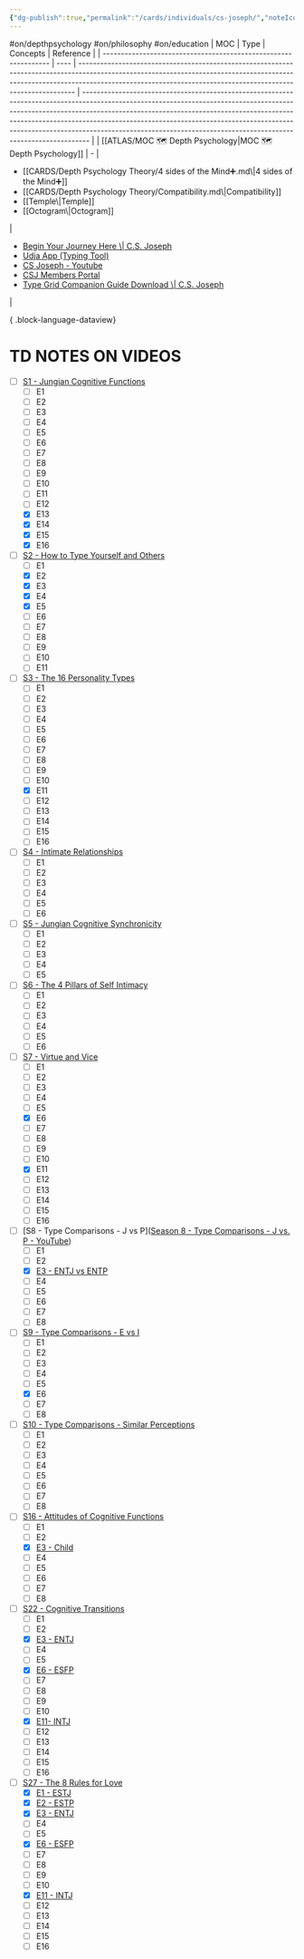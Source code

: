 ```yaml
---
{"dg-publish":true,"permalink":"/cards/individuals/cs-joseph/","noteIcon":"1","created":"2023-01-29T18:56:34.797+01:00","updated":"2023-06-02T18:34:45.837+02:00"}
---
```


#on/depthpsychology #on/philosophy #on/education 
| MOC                                                             | Type | Concepts                                                                                                                                                                                                                                  | Reference                                                                                                                                                                                                                                                                                                                                                                                                |
| --------------------------------------------------------------- | ---- | ----------------------------------------------------------------------------------------------------------------------------------------------------------------------------------------------------------------------------------------- | -------------------------------------------------------------------------------------------------------------------------------------------------------------------------------------------------------------------------------------------------------------------------------------------------------------------------------------------------------------------------------------------------------- |
| [[ATLAS/MOC 🗺️ Depth Psychology\|MOC 🗺️ Depth Psychology]] | \-   | <ul><li>[[CARDS/Depth Psychology Theory/4 sides of the Mind➕.md\\|4 sides of the Mind➕]]</li><li>[[CARDS/Depth Psychology Theory/Compatibility.md\\|Compatibility]]</li><li>[[Temple\\|Temple]]</li><li>[[Octogram\\|Octogram]]</li></ul> | <ul><li>[Begin Your Journey Here \\| C.S. Joseph](https://csjoseph.life/)</li><li>[Udja App (Typing Tool)](https://www.udja.app/#/)</li><li>[CS Joseph - Youtube](https://www.youtube.com/@CSJoseph)</li><li>[CSJ Members Portal](https://offers.csjoseph.life/portal)</li><li>[Type Grid Companion Guide Download \\| C.S. Joseph](https://csjoseph.life/type-grid-companion-guide-download/)</li></ul> |

{ .block-language-dataview}

# TD NOTES ON VIDEOS
- [ ] [S1 - Jungian Cognitive Functions](https://www.youtube.com/watch?v=kywOjcPgGl0&list=PLCPzIFw2QJDdx32WYP84vx_w2xbteYkr3&pp=iAQB) 
	- [ ] E1
	- [ ] E2
	- [ ] E3
	- [ ] E4
	- [ ] E5
	- [ ] E6
	- [ ] E7
	- [ ] E8
	- [ ] E9
	- [ ] E10 
	- [ ] E11 
	- [ ] E12 
	- [x] E13
	- [x] E14
	- [x] E15
	- [x] E16
- [ ] [S2 - How to Type Yourself and Others](https://www.youtube.com/watch?v=kQxzwJfdWDQ&list=PLCPzIFw2QJDdtiA1Uy7NAPtTbi50q6ce6&pp=iAQB) 
	- [ ] E1 
	- [x] E2
	- [x] E3
	- [x] E4
	- [x] E5
	- [ ] E6
	- [ ] E7
	- [ ] E8
	- [ ] E9
	- [ ] E10 
	- [ ] E11 
- [ ] [S3 - The 16 Personality Types](https://www.youtube.com/watch?v=rKEbXXbsb7k&list=PLCPzIFw2QJDdK0sYB-8ng8MTc2EmCDo9V) 
	- [ ] E1
	- [ ] E2
	- [ ] E3
	- [ ] E4
	- [ ] E5
	- [ ] E6
	- [ ] E7
	- [ ] E8
	- [ ] E9
	- [ ] E10 
	- [x] E11
	- [ ] E12 
	- [ ] E13
	- [ ] E14
	- [ ] E15
	- [ ] E16
- [ ] [S4 - Intimate Relationships](https://www.youtube.com/watch?v=E5jmNqmmXpM&list=PLCPzIFw2QJDeDrBLackkpYWEY5KUPVQYG) 
	- [ ] E1
	- [ ] E2
	- [ ] E3
	- [ ] E4
	- [ ] E5
	- [ ] E6
- [ ] [S5 - Jungian Cognitive Synchronicity](https://www.youtube.com/watch?v=gH9YaFADufo&list=PLCPzIFw2QJDd_s1yOZyq2yDzC_Geh3IHO&pp=iAQB) 
	- [ ] E1
	- [ ] E2
	- [ ] E3
	- [ ] E4
	- [ ] E5
- [ ] [S6 - The 4 Pillars of Self Intimacy](https://www.youtube.com/watch?v=KugjDAH0QyY&list=PLCPzIFw2QJDd-iKFSrhSkrYtRJMlpVUcZ&pp=iAQB)
	- [ ] E1
	- [ ] E2
	- [ ] E3
	- [ ] E4
	- [ ] E5
	- [ ] E6
- [ ] [S7 - Virtue and Vice](https://www.youtube.com/watch?v=wfPGr9Cxn84&list=PLCPzIFw2QJDeIVA5fnD-TLQt1iUUfrPyw&pp=iAQB)
	- [ ] E1
	- [ ] E2
	- [ ] E3
	- [ ] E4
	- [ ] E5
	- [x] E6
	- [ ] E7
	- [ ] E8
	- [ ] E9
	- [ ] E10 
	- [x] E11
	- [ ] E12 
	- [ ] E13
	- [ ] E14
	- [ ] E15
	- [ ] E16
- [ ] [S8 - Type Comparisons - J vs P]([Season 8 - Type Comparisons - J vs. P - YouTube](https://www.youtube.com/playlist?list=PLCPzIFw2QJDdTu9FbVZNvSFXSlMbRrwvX))
	- [ ] E1
	- [ ] E2
	- [x] [E3 - ENTJ vs ENTP](https://www.youtube.com/watch?v=SEHD_hUjRb0&list=PLCPzIFw2QJDdTu9FbVZNvSFXSlMbRrwvX&index=3&pp=iAQB)
	- [ ] E4
	- [ ] E5
	- [ ] E6
	- [ ] E7
	- [ ] E8
- [ ] [S9 - Type Comparisons - E vs I](https://www.youtube.com/watch?v=1NBvt25_GbE&list=PLCPzIFw2QJDf7WMJalRWZTmbY-e-RTShL&pp=iAQB)
	- [ ] E1
	- [ ] E2
	- [ ] E3
	- [ ] E4
	- [ ] E5
	- [x] E6
	- [ ] E7
	- [ ] E8
- [ ] [S10 - Type Comparisons - Similar Perceptions](https://www.youtube.com/watch?v=RN_ZojNgAmw&list=PLCPzIFw2QJDd9oBRWm9uLbY1IkE3x1CZv&pp=iAQB)
	- [ ] E1
	- [ ] E2
	- [ ] E3
	- [ ] E4
	- [ ] E5
	- [ ] E6
	- [ ] E7
	- [ ] E8
- [ ] [S16 - Attitudes of Cognitive Functions](https://www.youtube.com/watch?v=7vSqlTk5XlU&list=PLCPzIFw2QJDchH64EMt_aVn-4fqE1mjAE)
	- [ ] E1
	- [ ] E2
	- [x] [E3 - Child](https://www.youtube.com/watch?v=TXCIQdyeiEs&list=PLCPzIFw2QJDchH64EMt_aVn-4fqE1mjAE&index=3)
	- [ ] E4
	- [ ] E5
	- [ ] E6
	- [ ] E7
	- [ ] E8
- [ ] [S22 - Cognitive Transitions](https://www.youtube.com/playlist?list=PLCPzIFw2QJDfWIw0eUTsaYfyxIbO97UQC) 
	- [ ] E1
	- [ ] E2
	- [x] [E3 - ENTJ](https://www.youtube.com/watch?v=nJ-CUIoBeE4&list=PLCPzIFw2QJDfWIw0eUTsaYfyxIbO97UQC&index=3&pp=iAQB)
	- [ ] E4
	- [ ] E5
	- [x] [E6 - ESFP](https://www.youtube.com/watch?v=LaO_p7FGP28&list=PLCPzIFw2QJDfWIw0eUTsaYfyxIbO97UQC&index=6)
	- [ ] E7
	- [ ] E8
	- [ ] E9
	- [ ] E10 
	- [x] [E11- INTJ](https://www.youtube.com/watch?v=oi4f2O0HsfQ&list=PLCPzIFw2QJDfWIw0eUTsaYfyxIbO97UQC&index=11&t=1218s&pp=iAQB)
	- [ ] E12 
	- [ ] E13
	- [ ] E14
	- [ ] E15
	- [ ] E16
- [ ] [S27 - The 8 Rules for Love](https://www.youtube.com/watch?v=g8h0kLLBEk4&list=PLCPzIFw2QJDdkhEFsa3uTZq5_-d2n8nFh) 
	- [x] [E1 - ESTJ](https://www.youtube.com/watch?v=g8h0kLLBEk4&list=PLCPzIFw2QJDdkhEFsa3uTZq5_-d2n8nFh&index=1&pp=iAQB)
	- [x] [E2 - ESTP](https://www.youtube.com/watch?v=cTtnMZ27aus&list=PLCPzIFw2QJDdkhEFsa3uTZq5_-d2n8nFh&index=2&pp=iAQB)
	- [x] [E3 - ENTJ](https://www.youtube.com/watch?v=pmqmzyD6cVA&list=PLCPzIFw2QJDdkhEFsa3uTZq5_-d2n8nFh&index=3&pp=iAQB)
	- [ ] E4
	- [ ] E5
	- [x] [E6 - ESFP](https://www.youtube.com/watch?v=PbPh0YZxRGo&list=PLCPzIFw2QJDdkhEFsa3uTZq5_-d2n8nFh&index=6&pp=iAQB)
	- [ ] E7
	- [ ] E8
	- [ ] E9
	- [ ] E10 
	- [x] [E11 - INTJ](https://www.youtube.com/watch?v=OVQACf7-0-k&list=PLCPzIFw2QJDdkhEFsa3uTZq5_-d2n8nFh&index=11&pp=iAQB)
	- [ ] E12 
	- [ ] E13
	- [ ] E14
	- [ ] E15
	- [ ] E16